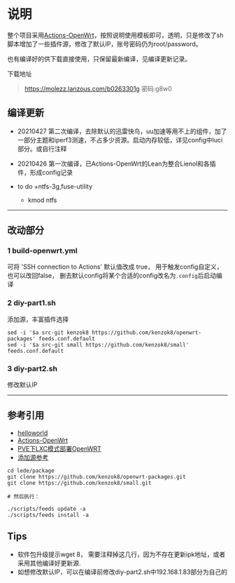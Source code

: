 # 说明
整个项目采用[Actions-OpenWrt](https://github.com/P3TERX/Actions-OpenWrt)，按照说明使用模板即可，透明，只是修改了sh脚本增加了一些插件源，修改了默认IP，账号密码仍为root/password。

也有编译好的供下载直接使用，只保留最新编译，见编译更新记录。
 
下载地址  
> https://molezz.lanzous.com/b0263301g 密码:g8w0


## 编译更新


- 20210427 第二次编译，去除默认的迅雷快鸟，uu加速等用不上的组件，加了一部分主题和iperf3测速，不占多少资源。启动内存较低，详见config中luci部分。或自行注释
- 20210426 第一次编译，已Actions-OpenWrt的Lean为整合Lienol和各插件，形成config记录


- to do
   +ntfs-3g,fuse-utility
    - kmod ntfs





----------------
## 改动部分
### 1 build-openwrt.yml
可将 'SSH connection to Actions' 默认值改成 true， 用于触发config自定义， 也可以改回false， 删去默认config将某个合适的config改名为`.config`后启动编译

### 2 diy-part1.sh
添加源，丰富插件选择
```
sed -i '$a src-git kenzok8 https://github.com/kenzok8/openwrt-packages' feeds.conf.default
sed -i '$a src-git small https://github.com/kenzok8/small' feeds.conf.default
```


### 3 diy-part2.sh
修改默认IP


---------------------

## 参考引用

- [helloworld](https://github.com/fw876/helloworld)
- [Actions-OpenWrt](https://github.com/P3TERX/Actions-OpenWrt)
- [PVE下LXC模式部署OpenWRT](http://molezz.net/proxmox-pve-kvm-ct-lxc-openwrt/)
- [添加源参考](https://mianao.info/2020/05/05/%E7%BC%96%E8%AF%91%E6%9B%B4%E6%96%B0OpenWrt-PassWall%E5%92%8CSSR-plus%E6%8F%92%E4%BB%B6)
```
cd lede/package
git clone https://github.com/kenzok8/openwrt-packages.git
git clone https://github.com/kenzok8/small.git
 
# 然后执行：

./scripts/feeds update -a
./scripts/feeds install -a
```

## Tips

- 软件包升级提示wget 8， 需要注释掉这几行，因为不存在更新ipk地址，或者采用其他编译好更新源.
- 如想修改默认IP，可以在编译前修改diy-part2.sh中192.168.1.83部分为自己的

